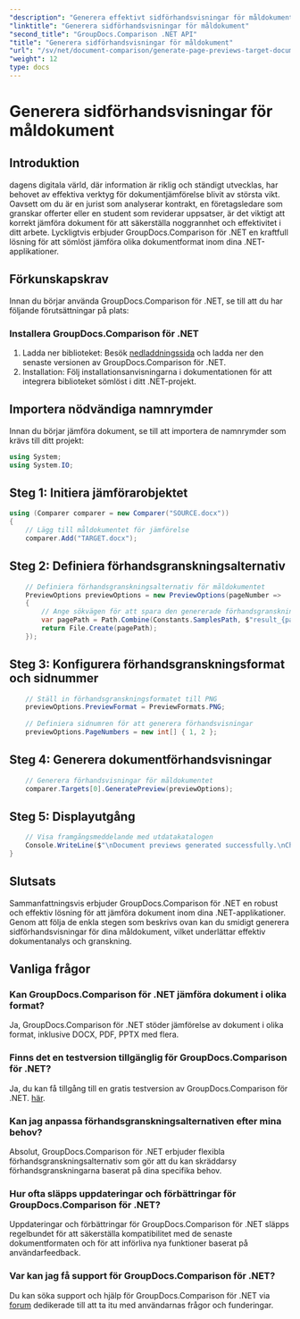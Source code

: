 ```yaml
---
"description": "Generera effektivt sidförhandsvisningar för måldokument med GroupDocs.Comparison för .NET. Följ vår steg-för-steg-guide för smidig dokumentjämförelse."
"linktitle": "Generera sidförhandsvisningar för måldokument"
"second_title": "GroupDocs.Comparison .NET API"
"title": "Generera sidförhandsvisningar för måldokument"
"url": "/sv/net/document-comparison/generate-page-previews-target-document/"
"weight": 12
type: docs
---
```

# Generera sidförhandsvisningar för måldokument

## Introduktion
dagens digitala värld, där information är riklig och ständigt utvecklas, har behovet av effektiva verktyg för dokumentjämförelse blivit av största vikt. Oavsett om du är en jurist som analyserar kontrakt, en företagsledare som granskar offerter eller en student som reviderar uppsatser, är det viktigt att korrekt jämföra dokument för att säkerställa noggrannhet och effektivitet i ditt arbete. Lyckligtvis erbjuder GroupDocs.Comparison för .NET en kraftfull lösning för att sömlöst jämföra olika dokumentformat inom dina .NET-applikationer.
## Förkunskapskrav
Innan du börjar använda GroupDocs.Comparison för .NET, se till att du har följande förutsättningar på plats:
### Installera GroupDocs.Comparison för .NET
1. Ladda ner biblioteket: Besök [nedladdningssida](https://releases.groupdocs.com/comparison/net/) och ladda ner den senaste versionen av GroupDocs.Comparison för .NET.
2. Installation: Följ installationsanvisningarna i dokumentationen för att integrera biblioteket sömlöst i ditt .NET-projekt.

## Importera nödvändiga namnrymder
Innan du börjar jämföra dokument, se till att importera de namnrymder som krävs till ditt projekt:
```csharp
using System;
using System.IO;

```
## Steg 1: Initiera jämförarobjektet
```csharp
using (Comparer comparer = new Comparer("SOURCE.docx"))
{
    // Lägg till måldokumentet för jämförelse
    comparer.Add("TARGET.docx");
```
## Steg 2: Definiera förhandsgranskningsalternativ
```csharp
    // Definiera förhandsgranskningsalternativ för måldokumentet
    PreviewOptions previewOptions = new PreviewOptions(pageNumber =>
    {
        // Ange sökvägen för att spara den genererade förhandsgranskningen av sidan
        var pagePath = Path.Combine(Constants.SamplesPath, $"result_{pageNumber}.png");
        return File.Create(pagePath);
    });
```
## Steg 3: Konfigurera förhandsgranskningsformat och sidnummer
```csharp
    // Ställ in förhandsgranskningsformatet till PNG
    previewOptions.PreviewFormat = PreviewFormats.PNG;
    
    // Definiera sidnumren för att generera förhandsvisningar
    previewOptions.PageNumbers = new int[] { 1, 2 };
```
## Steg 4: Generera dokumentförhandsvisningar
```csharp
    // Generera förhandsvisningar för måldokumentet
    comparer.Targets[0].GeneratePreview(previewOptions);
```
## Steg 5: Displayutgång
```csharp
    // Visa framgångsmeddelande med utdatakatalogen
    Console.WriteLine($"\nDocument previews generated successfully.\nCheck output in {Directory.GetCurrentDirectory()}.");
}
```

## Slutsats
Sammanfattningsvis erbjuder GroupDocs.Comparison för .NET en robust och effektiv lösning för att jämföra dokument inom dina .NET-applikationer. Genom att följa de enkla stegen som beskrivs ovan kan du smidigt generera sidförhandsvisningar för dina måldokument, vilket underlättar effektiv dokumentanalys och granskning.
## Vanliga frågor
### Kan GroupDocs.Comparison för .NET jämföra dokument i olika format?
Ja, GroupDocs.Comparison för .NET stöder jämförelse av dokument i olika format, inklusive DOCX, PDF, PPTX med flera.
### Finns det en testversion tillgänglig för GroupDocs.Comparison för .NET?
Ja, du kan få tillgång till en gratis testversion av GroupDocs.Comparison för .NET. [här](https://releases.groupdocs.com/).
### Kan jag anpassa förhandsgranskningsalternativen efter mina behov?
Absolut, GroupDocs.Comparison för .NET erbjuder flexibla förhandsgranskningsalternativ som gör att du kan skräddarsy förhandsgranskningarna baserat på dina specifika behov.
### Hur ofta släpps uppdateringar och förbättringar för GroupDocs.Comparison för .NET?
Uppdateringar och förbättringar för GroupDocs.Comparison för .NET släpps regelbundet för att säkerställa kompatibilitet med de senaste dokumentformaten och för att införliva nya funktioner baserat på användarfeedback.
### Var kan jag få support för GroupDocs.Comparison för .NET?
Du kan söka support och hjälp för GroupDocs.Comparison för .NET via [forum](https://forum.groupdocs.com/c/comparison/12) dedikerade till att ta itu med användarnas frågor och funderingar.